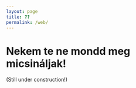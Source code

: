 ```yaml
---
layout: page
title: ??
permalink: /web/
---
```


# Nekem te ne mondd meg micsináljak!

(Still under construction!)
